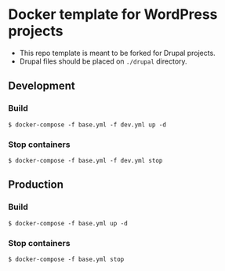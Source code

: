 # Docker template for WordPress projects

* This repo template is meant to be forked for Drupal projects.
* Drupal files should be placed on `./drupal` directory.

## Development

### Build

```
$ docker-compose -f base.yml -f dev.yml up -d
```

### Stop containers

```
$ docker-compose -f base.yml -f dev.yml stop
```

## Production

### Build

```
$ docker-compose -f base.yml up -d
```


### Stop containers

```
$ docker-compose -f base.yml stop
```